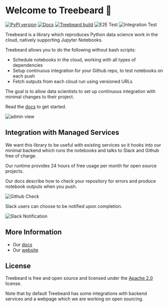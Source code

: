 # Welcome to Treebeard 🌲

[![PyPI version](https://badge.fury.io/py/treebeard.svg)](https://badge.fury.io/py/treebeard)
[![Docs](https://readthedocs.org/projects/treebeard/badge/?version=latest)](https://treebeard.readthedocs.io/)
[![Treebeard build](https://api.treebeard.io/63db2b28e1/treebeard/master/buildbadge)](https://treebeard.io/admin/63db2b28e1/treebeard/latest "Latest notebook run")
![E2E Test](https://github.com/treebeardtech/treebeard/workflows/E2E%20Test/badge.svg)
![Integration Test](https://github.com/treebeardtech/treebeard/workflows/Integration%20Test/badge.svg)

Treebeard is a library which reproduces Python data science work in the cloud, natively supporting Jupyter Notebooks.

Treebeard allows you to do the following without bash scripts:

- Schedule notebooks in the cloud, working with all types of dependencies
- Setup continuous integration for your Github repo, to test notebooks on each push
- Fetch outputs from each cloud run using versioned URLs

The goal is to allow data scientists to set up continuous integration with minimal changes to their project.

Read the [docs](https://treebeard.readthedocs.io/en/latest/) to get started.

![admin view](https://storage.googleapis.com/treebeard_image_dump_public/admin_view.png "Admin view")

## Integration with Managed Services

We want this library to be useful with existing services so it hooks into our minimal backend which runs the notebooks and talks to Slack and Github free of charge.

Our runtime provides 24 hours of free usage per month for open source projects.

Our docs describe how to check your repository for errors and produce notebook outputs when you push.

![Github Check](https://storage.googleapis.com/treebeard_image_dump_public/github_check.png "Github Check")

Slack users can choose to be notified upon completion.

![Slack Notification](https://storage.googleapis.com/treebeard_image_dump_public/slack_notif.png "Slack Notification")

## More Information

- Our [docs](https://treebeard.readthedocs.io/en/latest/)
- Our [website](https://treebeard.io)

## License
 
Treebeard is free and open source and licensed under the [Apache 2.0](https://www.apache.org/licenses/LICENSE-2.0) license.

Note that by default Treebeard has some integrations with backend services and a webpage which we are working on open sourcing.
